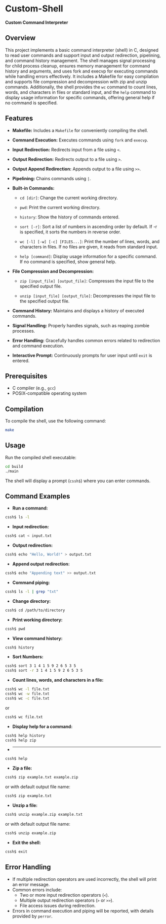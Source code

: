 # Custom-Shell
**Custom Command Interpreter**

## Overview

This project implements a basic command interpreter (shell) in C, designed to read user commands and support input and output redirection, pipelining, and command history management. The shell manages signal processing for child process cleanup, ensures memory management for command history and arguments, and uses fork and execvp for executing commands while handling errors effectively. It includes a Makefile for easy compilation and supports file compression and decompression with zip and unzip commands. Additionally, the shell provides the `wc` command to count lines, words, and characters in files or standard input, and the `help` command to display usage information for specific commands, offering general help if no command is specified.

## Features

- **Makefile:** Includes a `Makefile` for conveniently compiling the shell.

- **Command Execution:** Executes commands using `fork` and `execvp`.

- **Input Redirection:** Redirects input from a file using `<`.

- **Output Redirection:** Redirects output to a file using `>`.

- **Output Append Redirection:** Appends output to a file using `>>`.

- **Pipelining:** Chains commands using `|`.

- **Built-in Commands:**

  - `cd [dir]`: Change the current working directory.

  - `pwd`: Print the current working directory.

  - `history`: Show the history of commands entered.

  - `sort [-r]`: Sort a list of numbers in ascending order by default. If -r is specified, it sorts the numbers in reverse order.

  - `wc [-l] [-w] [-c] [FILES...]`: Print the number of lines, words, and characters in files. If no files are given, it reads from standard input.

  - `help [command]`: Display usage information for a specific command. If no command is specified, show general help.

- **File Compression and Decompression:**

  - `zip [input_file] [output_file]`: Compresses the input file to the specified output file.

  - `unzip [input_file] [output_file]`: Decompresses the input file to the specified output file.

- **Command History:** Maintains and displays a history of executed commands.

- **Signal Handling:** Properly handles signals, such as reaping zombie processes.

- **Error Handling:** Gracefully handles common errors related to redirection and command execution.

- **Interactive Prompt:** Continuously prompts for user input until `exit` is entered.

## Prerequisites

- C compiler (e.g., `gcc`)
- POSIX-compatible operating system

## Compilation

To compile the shell, use the following command:

```sh
make
```

## Usage

Run the compiled shell executable:
```sh
cd build
./main
```

The shell will display a prompt (`cssh$`) where you can enter commands.

## Command Examples

- **Run a command:**
```sh
cssh$ ls -l
```

- **Input redirection:**
```sh
cssh$ cat < input.txt
```

- **Output redirection:**
```sh
cssh$ echo "Hello, World!" > output.txt
```

- **Append output redirection:**
```sh
cssh$ echo "Appending text" >> output.txt
```
- **Command piping:**
```sh
cssh$ ls -l | grep "txt"
```

- **Change directory:**
```sh
cssh$ cd /path/to/directory
```

- **Print working directory:**
```sh
cssh$ pwd
```

- **View command history:**
```sh
cssh$ history
```

- **Sort Numbers:**
```sh
cssh$ sort 3 1 4 1 5 9 2 6 5 3 5
cssh$ sort -r 3 1 4 1 5 9 2 6 5 3 5
```

- **Count lines, words, and characters in a file:**
```sh
cssh$ wc -l file.txt
cssh$ wc -w file.txt
cssh$ wc -c file.txt
```

or
```sh
cssh$ wc file.txt
```

- **Display help for a command:**
```sh
cssh$ help history
cssh$ help zip
```

- ****
```sh
cssh$ help
```

- **Zip a file:**
```sh
cssh$ zip example.txt example.zip
```

or with default output file name:
```sh
cssh$ zip example.txt
```

- **Unzip a file:**
```sh
cssh$ unzip example.zip example.txt
```

or with default output file name:
```sh
cssh$ unzip example.zip
```

- **Exit the shell:**
```sh
cssh$ exit
```

## Error Handling

- If multiple redirection operators are used incorrectly, the shell will print an error message.
- Common errors include:
  - Two or more input redirection operators (`<`).
  - Multiple output redirection operators (`>` or `>>`).
  - File access issues during redirection.
- Errors in command execution and piping will be reported, with details provided by `perror`.